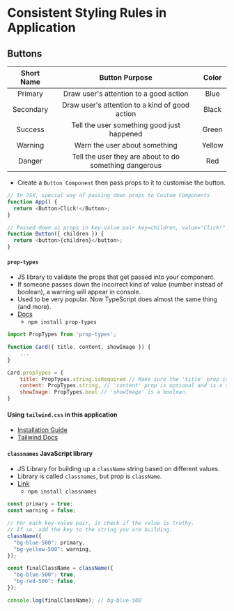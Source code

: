 # Consistent Styling Rules in Application

## Buttons

| Short Name |                     Button Purpose                     | Color  |
| :--------: | :----------------------------------------------------: | :----: |
|  Primary   |         Draw user's attention to a good action         |  Blue  |
| Secondary  |     Draw user's attention to a kind of good action     | Black  |
|  Success   |       Tell the user something good just happened       | Green  |
|  Warning   |             Warn the user about something              | Yellow |
|   Danger   | Tell the user they are about to do something dangerous |  Red   |

- Create a `Button Component` then pass props to it to customise the button.

```js
// In JSX, special way of passing down props to Custom Components
function App() {
  return <Button>Click!</Button>;
}

// Passed down as props in key-value pair key=children, value="Click!"
function Button({ children }) {
  return <button>{children}</button>;
}
```

#### `prop-types`

- JS library to validate the props that get passed into your component.
- If someone passes down the incorrect kind of value (number instead of boolean), a warning will appear in console.
- Used to be very popular. Now TypeScript does almost the same thing (and more).
- [Docs](npmjs.com/package/prop-types)
  - `npm install prop-types`

```js
import PropTypes from 'prop-types';

function Card({ title, content, showImage }) {
    ...
}

Card.propTypes = {
    title: PropTypes.string.isRequired // Make sure the 'title' prop is provided and is a string.
    content: PropTypes.string, // 'content' prop is optional and is a string.
    showImage: PropTypes.bool // 'showImage' is a boolean.
}
```

#### Using `tailwind.css` in this application

- [Installation Guide](https://tailwindcss.com/docs/guides/create-react-app)
- [Tailwind Docs](https://tailwindcss.com/docs/)

#### `classnames` JavaScript library

- JS Library for building up a `className` string based on different values.
- Library is called `classnames`, but prop is `className`.
- [Link](npmjs.com/package/classnames)
  - `npm install classnames`

```js
const primary = true;
const warning = false;

// For each key-value pair, it check if the value is truthy.
// If so, add the key to the string you are building.
className({
  "bg-blue-500": primary,
  "bg-yellow-500": warning,
});

const finalClassName = className({
  "bg-blue-500": true,
  "bg-red-500": false,
});

console.log(finalClassName); // bg-blue-500
```
